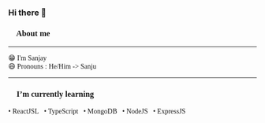 ### Hi there 👋 
<span style="font-family: Consolas;">
<h3>🚀 About me</h3>
<hr>
<p>😁 I'm Sanjay <br/>
😄 Pronouns : He/Him -> Sanju<br/>
<hr>
<h3>🌱 I’m currently learning</h3>
<p> • ReactJSL&nbsp;&nbsp; • TypeScript&nbsp;&nbsp; • MongoDB&nbsp;&nbsp; • NodeJS&nbsp;&nbsp; • ExpressJS</p>
</span>
<!--
**Sanju2op/Sanju2op** is a ✨ _special_ ✨ repository because its `README.md` (this file) appears on your GitHub profile.

Here are some ideas to get you started:

- 🔭 I’m currently working on ...
- 🌱 I’m currently learning ...
- 👯 I’m looking to collaborate on ...
- 🤔 I’m looking for help with ...
- 💬 Ask me about ...
- 📫 How to reach me: ...
- 😄 Pronouns: ...
- ⚡ Fun fact: ...
-->
